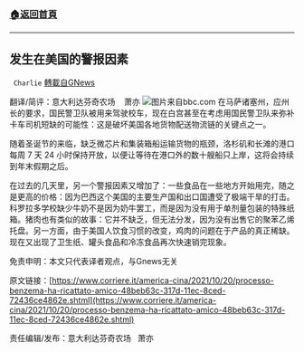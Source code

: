###  [:house:返回首頁](https://github.com/ourhimalayas/txt)
---


## 发生在美国的警报因素
` Charlie` [轉載自GNews](https://gnews.org/zh-hans/1610955/)

翻译/简评：意大利达芬奇农场    萧亦
![](https://assets.gnews.org/wp-content/uploads/2021/10/10227-1.jpg)图片来自bbc.com
在马萨诸塞州，应州长的要求，国民警卫队被用来驾驶校车，现在白宫甚至在考虑用国民警卫队来弥补卡车司机短缺的可能性：这是破坏美国各地货物配送物流链的关键点之一。

随着圣诞节的来临，缺乏微芯片和集装箱船运输货物的瓶颈，洛杉矶和长滩的港口每周 7 天 24 小时保持开放，以便让等待在港口外的数十艘船只上岸，这将会持续到年末假期之后。

在过去的几天里，另一个警报因素又增加了：一些食品在一些地方开始用完，随之是更高的价格：因为巴西这个美国的主要生产国和出口国遭受了极端干旱的打击。科罗拉多学校缺少牛奶不是因为奶牛罢工，而是因为没有用于单剂量包装的特殊纸箱。猪肉也有类似的故事：它并不缺乏，但无法分发，因为没有出售它的聚苯乙烯托盘。另一方面，由于美国人饮食习惯的改变，鸡肉的问题在于产品的真正稀缺。现在又出现了卫生纸、罐头食品和冷冻食品再次快速销完现象。

免责申明：本文只代表译者观点，与Gnews无关

原文链接：[https://www.corriere.it/america-cina/2021/10/20/processo-benzema-ha-ricattato-amico-48beb63c-317d-11ec-8ced-72436ce4862e.shtml](https://www.corriere.it/america-cina/2021/10/20/processo-benzema-ha-ricattato-amico-48beb63c-317d-11ec-8ced-72436ce4862e.shtml)

责任编辑/发布：意大利达芬奇农场   萧亦
